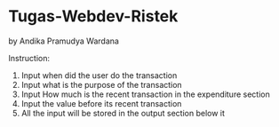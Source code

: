 # Tugas-Webdev-Ristek
by Andika Pramudya Wardana

Instruction:
1. Input when did the user do the transaction
2. Input what is the purpose of the transaction
3. Input How much is the recent transaction in the expenditure section
4. Input the value before its recent transaction
5. All the input will be stored in the output section below it
